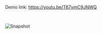 
Demo link: https://youtu.be/T67vmC9JNWQ

<br/>

![Snapshot](https://github.com/daniel-yap-aeiou/sample-invoice-app/blob/master/img/Sample%20Invoice%20App%20-%20Google%20Chrome%202020-10-12%2021-40-51.gif)

